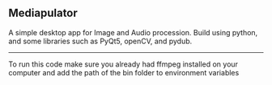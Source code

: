 ## Mediapulator
A simple desktop app for Image and Audio procession. Build using python, and some libraries such as PyQt5, openCV, and pydub.

---
To run this code make sure you already had ffmpeg installed on your computer and add the path of the bin folder to environment variables